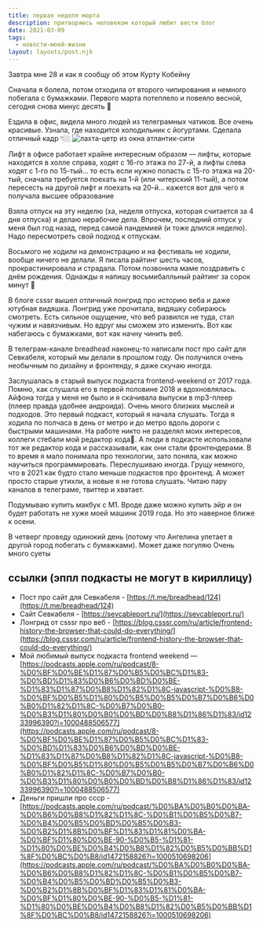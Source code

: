 ```yaml
---
title: первая неделя марта
description: притворяюсь человеком который любит вести блог
date: 2021-03-09
tags:
  - новости-моей-жизни
layout: layouts/post.njk
---
```


Завтра мне 28 и как я сообщу об этом Курту Кобейну

Сначала я болела, потом отходила от второго чипирования и немного побегала с бумажками. Первого марта потеплело и повеяло весной, сегодня снова минус десять 🥶

Ездила в офис, видела много людей из телеграмных чатиков. Все очень красивые. Узнала, где находится холодильник с йогуртами. Сделала отличный кадр 👇🏼
![лахта-цетр из окна атлантик-сити](../../../img/lachta-march-2021.jpg)

Лифт в офисе работает крайне интересным образом — лифты, которые находятся в холле справа, ходят с 16-го этажа по 27-й, а лифты слева ходят с 1-го по 15-тый... то есть если нужно попасть с 15-го этажа на 20-тый, сначала требуется поехать на 1-й (или читерский 11-тый), а потом пересесть на другой лифт и поехать на 20-й... кажется вот для чего я получала высшее образование 

Взяла отпуск на эту неделю (ха, неделя отпуска, которая считается за 4 дня отпуска) и делаю нерабочие дела. Впрочем, последний отпуск у меня был год назад, перед самой пандемией (и тоже длился неделю). Надо пересмотреть свой подход к отпускам.

Восьмого не ходили на демонстрацию и на фестиваль не ходили, вообще ничего не делали. Я писала райтинг шесть часов, прокрастинировала и страдала. Потом позвонила маме поздравить с днём рождения. 
Однажды я напишу восьмибалльный райтинг за сорок минут 🦾

В блоге csssr вышел отличный лонгрид про историю веба и даже ютубная видяшка. Лонгрид уже прочитала, видяшку собираюсь смотреть. Есть сильное ощущение, что веб развился не туда, стал чужим и навязчивым. Но вдруг мы сможем это изменить. Вот как набегаюсь с бумажками, вот как начну чинить веб.

В телеграм-канале breadhead наконец-то написали пост про сайт для Севкабеля, который мы делали в прошлом году. Он получился очень необычным по дизайну и фронтенду, я даже скучаю иногда. 

Заслушалась в старый выпуск подкаста frontend-weekend от 2017 года. Помню, как слушала его в первой половине 2018 и вдохновлялась. Айфона тогда у меня не было и я скачивала выпуски в mp3-плеер (плеер правда удобнее андроида). Очень много близких мыслей и подходов. Это первый подкаст, который я начала слушать. Тогда я ходила по полчаса в день от метро и до метро вдоль дороги с быстрыми машинами. На работе никто не разделял моих интересов, коллеги стебали мой редактор кода🤨. А люди в подкасте использовали тот же редактор кода и рассказывали, как они стали фронтендерами. В то время я мало понимала про технологии, зато поняла, как можно научиться программировать. Переслушиваю иногда. Грущу немного, что в 2021 как будто стало меньше подкастов про фронтенд. А может просто старые утихли, а новые я не готова слушать. Читаю пару каналов в телеграме, твиттер и хватает.

Подумываю купить макбук с М1. Вроде даже можно купить эйр и он будет работать не хуже моей машинк 2019 года. Но это наверное ближе к осени.

В четверг проведу одинокий день (потому что Ангелина улетает в другой город побегать с бумажками). Может даже погуляю
Очень много суеты

## ссылки (эппл подкасты не могут в кириллицу)
- Пост про сайт для Севкабеля - [https://t.me/breadhead/124](https://t.me/breadhead/124)
- Сайт Севкабеля - [https://sevcableport.ru/](https://sevcableport.ru/)
- Лонгрид от csssr про веб - [https://blog.csssr.com/ru/article/frontend-history-the-browser-that-could-do-everything/](https://blog.csssr.com/ru/article/frontend-history-the-browser-that-could-do-everything/)
- Мой любимый выпуск подкаста frontend weekend — [https://podcasts.apple.com/ru/podcast/8-%D0%BF%D0%BE%D1%87%D0%B5%D0%BC%D1%83-%D0%BD%D1%83%D0%B6%D0%BD%D0%BE-%D1%83%D1%87%D0%B8%D1%82%D1%8C-javascript-%D0%B8-%D0%BF%D0%B5%D1%80%D0%B5%D0%B5%D0%B7%D0%B6%D0%B0%D1%82%D1%8C-%D0%B7%D0%B0-%D0%B3%D1%80%D0%B0%D0%BD%D0%B8%D1%86%D1%83/id1233996390?i=1000488506577](https://podcasts.apple.com/ru/podcast/8-%D0%BF%D0%BE%D1%87%D0%B5%D0%BC%D1%83-%D0%BD%D1%83%D0%B6%D0%BD%D0%BE-%D1%83%D1%87%D0%B8%D1%82%D1%8C-javascript-%D0%B8-%D0%BF%D0%B5%D1%80%D0%B5%D0%B5%D0%B7%D0%B6%D0%B0%D1%82%D1%8C-%D0%B7%D0%B0-%D0%B3%D1%80%D0%B0%D0%BD%D0%B8%D1%86%D1%83/id1233996390?i=1000488506577)
- Деньги пришли про ссср - [https://podcasts.apple.com/ru/podcast/%D0%BA%D0%B0%D0%BA-%D0%B6%D0%B8%D1%82%D1%8C-%D0%B1%D0%B5%D0%B7-%D0%B4%D0%B5%D0%BD%D0%B5%D0%B3-%D0%B2%D1%8B%D0%BF%D1%83%D1%81%D0%BA-%D0%BF%D1%80%D0%BE-90-%D0%B5-%D1%81-%D1%80%D0%BE%D0%B4%D0%B8%D1%82%D0%B5%D0%BB%D1%8F%D0%BC%D0%B8/id1472158826?i=1000510698206](https://podcasts.apple.com/ru/podcast/%D0%BA%D0%B0%D0%BA-%D0%B6%D0%B8%D1%82%D1%8C-%D0%B1%D0%B5%D0%B7-%D0%B4%D0%B5%D0%BD%D0%B5%D0%B3-%D0%B2%D1%8B%D0%BF%D1%83%D1%81%D0%BA-%D0%BF%D1%80%D0%BE-90-%D0%B5-%D1%81-%D1%80%D0%BE%D0%B4%D0%B8%D1%82%D0%B5%D0%BB%D1%8F%D0%BC%D0%B8/id1472158826?i=1000510698206)

